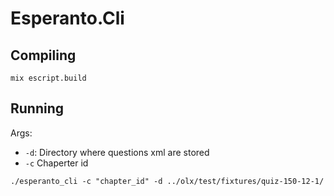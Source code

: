 # Esperanto.Cli

## Compiling

`mix escript.build`


## Running

Args:
 * `-d`: Directory where questions xml are stored
 * `-c` Chaperter id

`./esperanto_cli -c "chapter_id" -d ../olx/test/fixtures/quiz-150-12-1/`